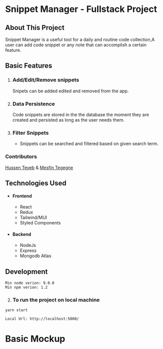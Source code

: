 # Snippet Manager - Fullstack Project

## About This Project

Snippet Manager is a useful tool for a daily and routine code  collection,A user can add code snippet or any note that can accomplish a certain feature.



## Basic Features

1.  ### Add/Edit/Remove snippets

    Snipets can be added  edited and removed from the app.

2.  ### Data Persistence

    Code snippets are stored in the the database the moment they are created and persisted as long as the user needs them.

3.  ### Filter Snippets
    - Snippets can be searched and filtered based on given search term.
    
### Contributors
  [Hussen Teyeb](https://github.com/ekramteyeb) & [Mesfin Tegegne](https://github.com/mesfint)

## Technologies Used
   - ####  Frontend
      - React
      - Redux
      - Tailwind/MUI
      - Styled Components
      
  -  ####  Backend
      - NodeJs
      - Express
      - Mongodb Atlas
     
## Development

```
Min node verion: 9.0.0
Min npm verion: 1.2
```

2.  ### To run the project on local machine

```
yarn start

```

```
Local Url: http://localhost:5000/
```

# Basic Mockup 



